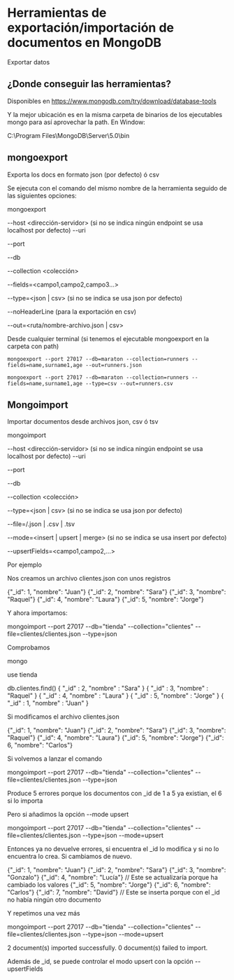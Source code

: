 # Herramientas de exportación/importación de documentos en MongoDB

Exportar datos

## ¿Donde conseguir las herramientas?

Disponibles en https://www.mongodb.com/try/download/database-tools

Y la mejor ubicación es en la misma carpeta de binarios de los ejecutables mongo
para así aprovechar la path. En Window:

C:\Program Files\MongoDB\Server\5.0\bin

## mongoexport

Exporta los docs en formato json (por defecto) ó csv

Se ejecuta con el comando del mismo nombre de la herramienta seguido de las siguientes opciones:

mongoexport

--host <dirección-servidor> (si no se indica ningún endpoint se usa localhost por defecto)
--uri <uri-servidor>

--port <puerto>

--db <base-datos>

--collection <colección>

--fields=<campo1,campo2,campo3...>

--type=<json | csv> (si no se indica se usa json por defecto)

--noHeaderLine (para la exportación en csv)

--out=<ruta/nombre-archivo.json | csv>

Desde cualquier terminal (si tenemos el ejecutable mongoexport en la carpeta con path)

```
mongoexport --port 27017 --db=maraton --collection=runners --fields=name,surname1,age --out=runners.json

mongoexport --port 27017 --db=maraton --collection=runners --fields=name,surname1,age --type=csv --out=runners.csv

```

## Mongoimport

Importar documentos desde archivos json, csv ó tsv

mongoimport

--host <dirección-servidor> (si no se indica ningún endpoint se usa localhost por defecto)
--uri <uri-servidor>

--port <puerto>

--db <base-datos>

--collection <colección>

--type=<json | csv> (si no se indica se usa json por defecto)

--file=<ruta>/<nombre-archivo>.json | .csv | .tsv

--mode=<insert | upsert | merge> (si no se indica se usa insert por defecto) 

--upsertFields=<campo1,campo2,...>

Por ejemplo

Nos creamos un archivo clientes.json con unos registros

{"_id": 1, "nombre": "Juan"}
{"_id": 2, "nombre": "Sara"}
{"_id": 3, "nombre": "Raquel"}
{"_id": 4, "nombre": "Laura"}
{"_id": 5, "nombre": "Jorge"}

Y ahora importamos:

mongoimport --port 27017 --db="tienda" --collection="clientes" --file=clientes/clientes.json --type=json

Comprobamos

mongo

use tienda

db.clientes.find()
{ "_id" : 2, "nombre" : "Sara" }
{ "_id" : 3, "nombre" : "Raquel" }
{ "_id" : 4, "nombre" : "Laura" }
{ "_id" : 5, "nombre" : "Jorge" }
{ "_id" : 1, "nombre" : "Juan" }

Si modificamos el archivo clientes.json

{"_id": 1, "nombre": "Juan"}
{"_id": 2, "nombre": "Sara"}
{"_id": 3, "nombre": "Raquel"}
{"_id": 4, "nombre": "Laura"}
{"_id": 5, "nombre": "Jorge"}
{"_id": 6, "nombre": "Carlos"}

Si volvemos a lanzar el comando

mongoimport --port 27017 --db="tienda" --collection="clientes" --file=clientes/clientes.json --type=json

Produce 5 errores porque los documentos con _id de 1 a 5 ya existian, el 6 si lo importa

Pero si añadimos la opción --mode upsert

mongoimport --port 27017 --db="tienda" --collection="clientes" --file=clientes/clientes.json --type=json --mode=upsert

Entonces ya no devuelve errores, si encuentra el _id lo modifica y si no lo encuentra lo crea. Si cambiamos de nuevo.

{"_id": 1, "nombre": "Juan"}
{"_id": 2, "nombre": "Sara"}
{"_id": 3, "nombre": "Gonzalo"} 
{"_id": 4, "nombre": "Lucía"} // Este se actualizaría porque ha cambiado los valores
{"_id": 5, "nombre": "Jorge"}
{"_id": 6, "nombre": "Carlos"}
{"_id": 7, "nombre": "David"} // Este se inserta porque con el _id no había ningún otro documento

Y repetimos una vez más

mongoimport --port 27017 --db="tienda" --collection="clientes" --file=clientes/clientes.json --type=json --mode=upsert

 2 document(s) imported successfully. 0 document(s) failed to import.

Además de _id, se puede controlar el modo upsert con la opción --upsertFields